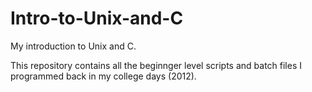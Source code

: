 # Intro-to-Unix-and-C
My introduction to Unix and C.

This repository contains all the beginnger level scripts and batch files I programmed back in my college days (2012).
